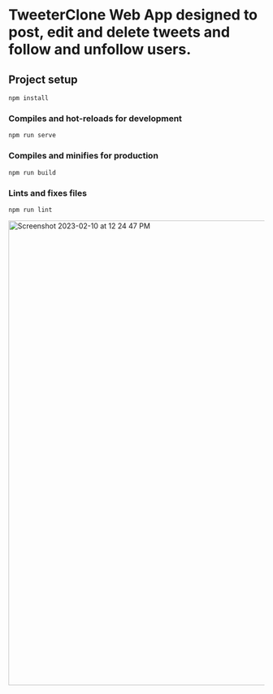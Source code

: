 # TweeterClone Web App designed to post, edit and delete tweets and follow and unfollow users.

## Project setup
```
npm install
```

### Compiles and hot-reloads for development
```
npm run serve
```

### Compiles and minifies for production
```
npm run build
```

### Lints and fixes files
```
npm run lint
```
<img width="915" alt="Screenshot 2023-02-10 at 12 24 47 PM" src="https://user-images.githubusercontent.com/90276782/218156375-a0741e43-d7f5-45b8-8ac0-bcbac100d9a7.png">
